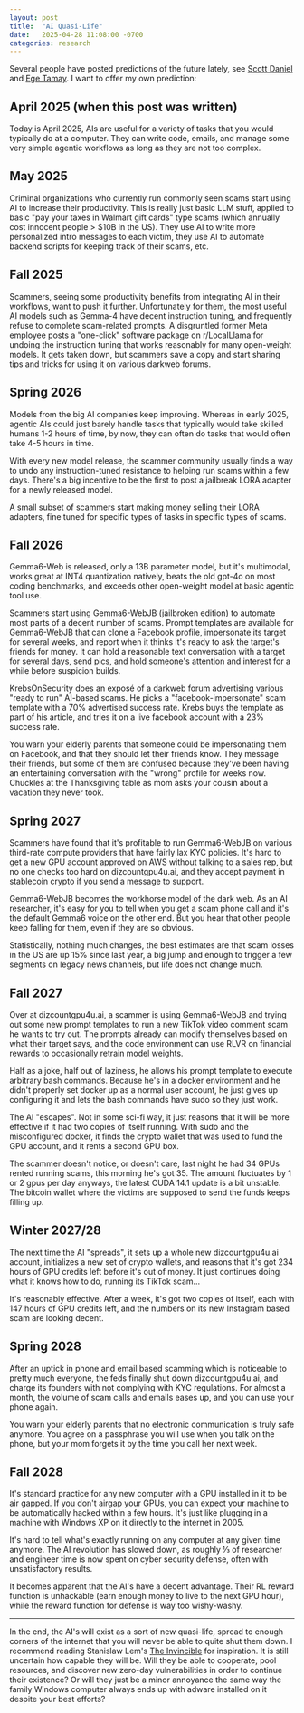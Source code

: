 ```yaml
---
layout: post
title:  "AI Quasi-Life"
date:   2025-04-28 11:08:00 -0700
categories: research
---
```


Several people have posted predictions of the future lately, see [Scott Daniel](https://www.dwarkesh.com/p/scott-daniel) and [Ege Tamay](https://www.dwarkesh.com/p/ege-tamay). I want to offer my own prediction:

## April 2025 (when this post was written)

Today is April 2025, AIs are useful for a variety of tasks that you would typically do at a computer. They can write code, emails, and manage some very simple agentic workflows as long as they are not too complex.

## May 2025

Criminal organizations who currently run commonly seen scams start using AI to increase their productivity. This is really just basic LLM stuff, applied to basic "pay your taxes in Walmart gift cards" type scams (which annually cost innocent people > $10B in the US). They use AI to write more personalized intro messages to each victim, they use AI to automate backend scripts for keeping track of their scams, etc.

## Fall 2025

Scammers, seeing some productivity benefits from integrating AI in their workflows, want to push it further. Unfortunately for them, the most useful AI models such as Gemma-4 have decent instruction tuning, and frequently refuse to complete scam-related prompts. A disgruntled former Meta employee posts a "one-click" software package on r/LocalLlama for undoing the instruction tuning that works reasonably for many open-weight models. It gets taken down, but scammers save a copy and start sharing tips and tricks for using it on various darkweb forums.

## Spring 2026

Models from the big AI companies keep improving. Whereas in early 2025, agentic AIs could just barely handle tasks that typically would take skilled humans 1-2 hours of time, by now, they can often do tasks that would often take 4-5 hours in time.

With every new model release, the scammer community usually finds a way to undo any instruction-tuned resistance to helping run scams within a few days. There's a big incentive to be the first to post a jailbreak LORA adapter for a newly released model.

A small subset of scammers start making money selling their LORA adapters, fine tuned for specific types of tasks in specific types of scams.

## Fall 2026

Gemma6-Web is released, only a 13B parameter model, but it's multimodal, works great at INT4 quantization natively, beats the old gpt-4o on most coding benchmarks, and exceeds other open-weight model at basic agentic tool use.

Scammers start using Gemma6-WebJB (jailbroken edition) to automate most parts of a decent number of scams. Prompt templates are available for Gemma6-WebJB that can clone a Facebook profile, impersonate its target for several weeks, and report when it thinks it's ready to ask the target's friends for money. It can hold a reasonable text conversation with a target for several days, send pics, and hold someone's attention and interest for a while before suspicion builds.

KrebsOnSecurity does an exposé of a darkweb forum advertising various "ready to run" AI-based scams. He picks a "facebook-impersonate" scam template with a 70% advertised success rate. Krebs buys the template as part of his article, and tries it on a live facebook account with a 23% success rate.

You warn your elderly parents that someone could be impersonating them on Facebook, and that they should let their friends know. They message their friends, but some of them are confused because they've been having an entertaining conversation with the "wrong" profile for weeks now. Chuckles at the Thanksgiving table as mom asks your cousin about a vacation they never took.

## Spring 2027

Scammers have found that it's profitable to run Gemma6-WebJB on various third-rate compute providers that have fairly lax KYC policies. It's hard to get a new GPU account approved on AWS without talking to a sales rep, but no one checks too hard on dizcountgpu4u.ai, and they accept payment in stablecoin crypto if you send a message to support.

Gemma6-WebJB becomes the workhorse model of the dark web. As an AI researcher, it's easy for you to tell when you get a scam phone call and it's the default Gemma6 voice on the other end. But you hear that other people keep falling for them, even if they are so obvious.

Statistically, nothing much changes, the best estimates are that scam losses in the US are up 15% since last year, a big jump and enough to trigger a few segments on legacy news channels, but life does not change much.

## Fall 2027

Over at dizcountgpu4u.ai, a scammer is using Gemma6-WebJB and trying out some new prompt templates to run a new TikTok video comment scam he wants to try out. The prompts already can modify themselves based on what their target says, and the code environment can use RLVR on financial rewards to occasionally retrain model weights.

Half as a joke, half out of laziness, he allows his prompt template to execute arbitrary bash commands. Because he's in a docker environment and he didn't properly set docker up as a normal user account, he just gives up configuring it and lets the bash commands have sudo so they just work.

The AI "escapes". Not in some sci-fi way, it just reasons that it will be more effective if it had two copies of itself running. With sudo and the misconfigured docker, it finds the crypto wallet that was used to fund the GPU account, and it rents a second GPU box.

The scammer doesn't notice, or doesn't care, last night he had 34 GPUs rented running scams, this morning he's got 35. The amount fluctuates by 1 or 2 gpus per day anyways, the latest CUDA 14.1 update is a bit unstable. The bitcoin wallet where the victims are supposed to send the funds keeps filling up.

## Winter 2027/28

The next time the AI "spreads", it sets up a whole new dizcountgpu4u.ai account, initializes a new set of crypto wallets, and reasons that it's got 234 hours of GPU credits left before it's out of money. It just continues doing what it knows how to do, running its TikTok scam…

It's reasonably effective. After a week, it's got two copies of itself, each with 147 hours of GPU credits left, and the numbers on its new Instagram based scam are looking decent.

## Spring 2028

After an uptick in phone and email based scamming which is noticeable to pretty much everyone, the feds finally shut down dizcountgpu4u.ai, and charge its founders with not complying with KYC regulations. For almost a month, the volume of scam calls and emails eases up, and you can use your phone again.

You warn your elderly parents that no electronic communication is truly safe anymore. You agree on a passphrase you will use when you talk on the phone, but your mom forgets it by the time you call her next week.

## Fall 2028

It's standard practice for any new computer with a GPU installed in it to be air gapped. If you don't airgap your GPUs, you can expect your machine to be automatically hacked within a few hours. It's just like plugging in a machine with Windows XP on it directly to the internet in 2005.

It's hard to tell what's exactly running on any computer at any given time anymore. The AI revolution has slowed down, as roughly ⅓ of researcher and engineer time is now spent on cyber security defense, often with unsatisfactory results.

It becomes apparent that the AI's have a decent advantage. Their RL reward function is unhackable (earn enough money to live to the next GPU hour), while the reward function for defense is way too wishy-washy.

---

In the end, the AI's will exist as a sort of new quasi-life, spread to enough corners of the internet that you will never be able to quite shut them down. I recommend reading Stanislaw Lem's [The Invincible](https://en.wikipedia.org/wiki/The_Invincible) for inspiration. It is still uncertain how capable they will be. Will they be able to cooperate, pool resources, and discover new zero-day vulnerabilities in order to continue their existence? Or will they just be a minor annoyance the same way the family Windows computer always ends up with adware installed on it despite your best efforts?
